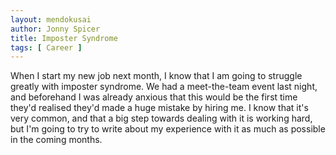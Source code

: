 ```yaml
---
layout: mendokusai
author: Jonny Spicer
title: Imposter Syndrome
tags: [ Career ]
---
```

When I start my new job next month, I know that I am going to struggle greatly with imposter syndrome. We had a meet-the-team event last night, and beforehand I was already anxious
that this would be the first time they'd realised they'd made a huge mistake by hiring me. I know that it's very common, and that a big step towards dealing with it is working hard,
but I'm going to try to write about my experience with it as much as possible in the coming months.
